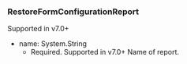 ### RestoreFormConfigurationReport
Supported in v7.0+

- name: System.String
  - Required. Supported in v7.0+
  Name of report.
